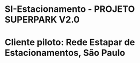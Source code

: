 # SI-Estacionamento - PROJETO SUPERPARK V2.0
# Cliente piloto: Rede Estapar de Estacionamentos, São Paulo
